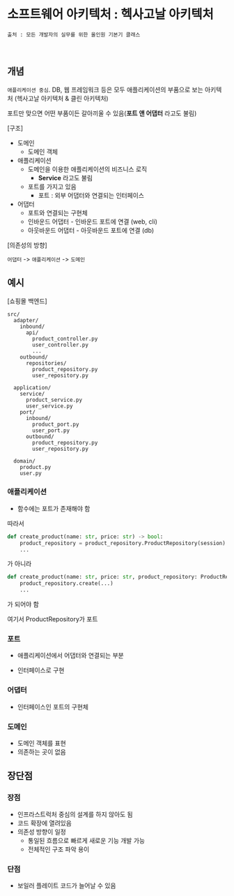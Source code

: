 # 소프트웨어 아키텍처 : 헥사고날 아키텍처

```
출처 : 모든 개발자의 실무를 위한 올인원 기본기 클래스
```

​	

## 개념

`애플리케이션 중심`. DB, 웹 프레임워크 등은 모두 애플리케이션의 부품으로 보는 아키텍처 (헥사고날 아키텍처 & 클린 아키텍처)

포트만 맞으면 어떤 부품이든 갈아끼울 수 있음(**포트 앤 어댑터** 라고도 불림)



[구조]

- 도메인
  - 도메인 객체
- 애플리케이션
  - 도메인을 이용한 애플리케이션의 비즈니스 로직
    - **Service** 라고도 불림
  - 포트를 가지고 있음
    - 포트 : 외부 어댑터와 연결되는 인터페이스
- 어댑터
  - 포트와 연결되는 구현체
  - 인바운드 어댑터 - 인바운드 포트에 연결 (web, cli)
  - 아웃바운드 어댑터 - 아웃바운드 포트에 연결 (db)



[의존성의 방향]

`어댑터` -> `애플리케이션` -> `도메인`



## 예시

[쇼핑몰 백엔드]

```
src/
  adapter/
    inbound/
      api/
        product_controller.py
        user_controller.py
        ...
    outbound/
      repositories/
        product_repository.py
  	    user_repository.py
  	    
  application/
    service/
      product_service.py
      user_service.py
    port/
      inbound/
        product_port.py
        user_port.py
      outbound/
        product_repository.py
        user_repository.py
        
  domain/
    product.py
    user.py
```



### 애플리케이션

- 함수에는 포트가 존재해야 함

따라서

```python
def create_product(name: str, price: str) -> bool:
    product_repository = product_repository.ProductRepository(session)
    ...
```

가 아니라

```python
def create_product(name: str, price: str, product_repository: ProductRepository) -> bool:
    product_repository.create(...)
    ...
```

가 되어야 함

여기서 ProductRepository가 포트



### 포트

- 애플리케이션에서 어댑터와 연결되는 부분

- 인터페이스로 구현



### 어댑터

- 인터페이스인 포트의 구현체



### 도메인

- 도메인 객체를 표현
- 의존하는 곳이 없음



## 장단점

### 장점

- 인프라스트럭처 중심의 설계를 하지 않아도 됨
- 코드 확장에 열려있음
- 의존성 방향이 일정
  - 통일된 흐름으로 빠르게 새로운 기능 개발 가능
  - 전체적인 구조 파악 용이



### 단점

- 보일러 플레이트 코드가 늘어날 수 있음